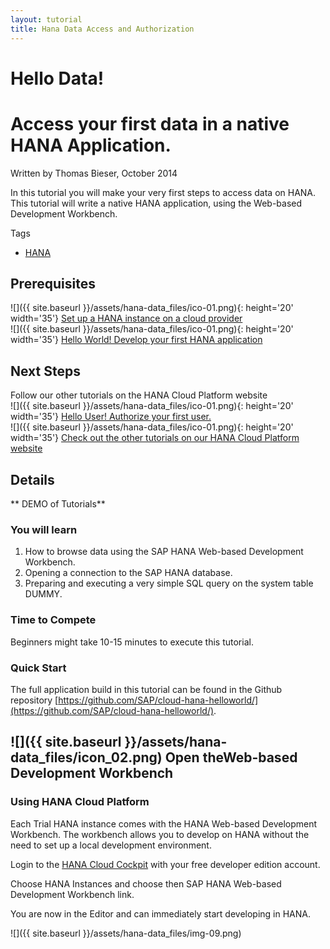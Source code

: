 ```yaml
---
layout: tutorial
title: Hana Data Access and Authorization
---
```

# Hello Data!

# Access your first data in a native HANA Application.

Written by Thomas Bieser, October 2014

In this tutorial you will make your very first steps to access data on HANA. This tutorial will write a native HANA application, using the Web-based Development Workbench.

<div class="tutorialCard section" markdown='1'>
  <div class="tags-wrapper">
    <span class="icon-tag opener">Tags</span>
    <ul class="list-inline tags">
      <li>
        <a href="#" class="tag tag-technology">HANA</a>
      </li>
    </ul>
  </div>
</div>

## Prerequisites  
![]({{ site.baseurl }}/assets/hana-data_files/ico-01.png){: height='20' width='35'} [Set up a HANA instance on a cloud provider](#)  
![]({{ site.baseurl }}/assets/hana-data_files/ico-01.png){: height='20' width='35'} [Hello World! Develop your first HANA application](#)

## Next Steps  
Follow our other tutorials on the HANA Cloud Platform website  
![]({{ site.baseurl }}/assets/hana-data_files/ico-01.png){: height='20' width='35'} [Hello User! Authorize your first user.](#)  
![]({{ site.baseurl }}/assets/hana-data_files/ico-01.png){: height='20' width='35'} [Check out the other tutorials on our HANA Cloud Platform website](#)

## Details
** DEMO of Tutorials**

### You will learn  

1. How to browse data using the SAP HANA Web-based Development Workbench.
2. Opening a connection to the SAP HANA database.
3. Preparing and executing a very simple SQL query on the system table DUMMY.

### Time to Compete

Beginners might take 10-15 minutes to execute this tutorial.

### Quick Start

The full application build in this tutorial can be found in the Github repository [https://github.com/SAP/cloud-hana-helloworld/](https://github.com/SAP/cloud-hana-helloworld/).

## ![]({{ site.baseurl }}/assets/hana-data_files/icon_02.png) Open theWeb-based Development Workbench

### Using HANA Cloud Platform  
Each Trial HANA instance comes with the HANA Web-based Development Workbench.  The workbench allows you to develop on HANA without the need to set up a local development environment.  

Login to the [HANA Cloud Cockpit](https://account.hanatrial.ondemand.com/cockpit) with your free developer edition account.

Choose HANA Instances and choose then SAP HANA Web-based Development Workbench link.  

You are now in the Editor and can immediately start developing in HANA.

![]({{ site.baseurl }}/assets/hana-data_files/img-09.png)
